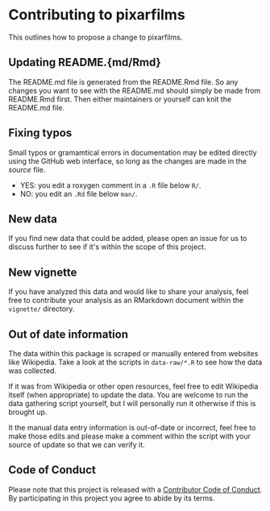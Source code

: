 # Contributing to pixarfilms

This outlines how to propose a change to pixarfilms.

## Updating README.{md/Rmd}

The README.md file is generated from the README.Rmd file. So any changes you
want to see with the README.md should simply be made from README.Rmd first.
Then either maintainers or yourself can knit the README.md file.

## Fixing typos

Small typos or gramamtical errors in documentation may be edited directly using
the GitHub web interface, so long as the changes are made in the _source_ file.

- YES: you edit a roxygen comment in a `.R` file below `R/`.
- NO: you edit an `.Rd` file below `man/`.

## New data

If you find new data that could be added, please open an issue for us to
discuss further to see if it's within the scope of this project.

## New vignette

If you have analyzed this data and would like to share your analysis, feel free
to contribute your analysis as an RMarkdown document within the `vignette/`
directory.

## Out of date information

The data within this package is scraped or manually entered from websites like
Wikipedia. Take a look at the scripts in `data-raw/*.R` to see how the data was
collected.

If it was from Wikipedia or other open resources, feel free to edit Wikipedia
itself (when appropriate) to update the data. You are welcome to run the data
gathering script yourself, but I will personally run it otherwise if this is
brought up.

It the manual data entry information is out-of-date or incorrect, feel free to
make those edits and please make a comment within the script with your source
of update so that we can verify it.

## Code of Conduct

Please note that this project is released with a
[Contributor Code of Conduct](CODE_OF_CONDUCT.md).
By participating in this project you agree to abide by its terms.
